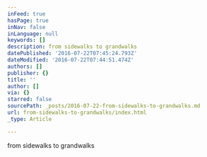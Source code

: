 ```yaml
---
inFeed: true
hasPage: true
inNav: false
inLanguage: null
keywords: []
description: from sidewalks to grandwalks
datePublished: '2016-07-22T07:45:24.793Z'
dateModified: '2016-07-22T07:44:51.474Z'
authors: []
publisher: {}
title: ''
author: []
via: {}
starred: false
sourcePath: _posts/2016-07-22-from-sidewalks-to-grandwalks.md
url: from-sidewalks-to-grandwalks/index.html
_type: Article

---
```

from sidewalks to grandwalks